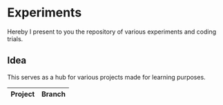# Experiments

Hereby I present to you the repository of various experiments and coding trials.  

## Idea 

This serves as a hub for various projects made for learning purposes. 

| Project | Branch |
| --- | --- |
<!-- (new_project_entry) -->